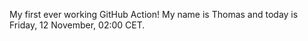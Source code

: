My first ever working GitHub Action!
My name is Thomas and today is Friday, 12 November, 02:00 CET. 
